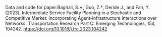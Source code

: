 Data and code for paper:Baghali, S.∗, Guo, Z.†, Deride J., and Fan, Y. (2023), Intermediate Service Facility Planning in a Stochastic and Competitive Market: Incorporating Agent-infrastructure Interactions over Networks. Transportation Research Part C: Emerging Technologies, 154, 104242. https://doi.org/10.1016/j.trc.2023.104242
